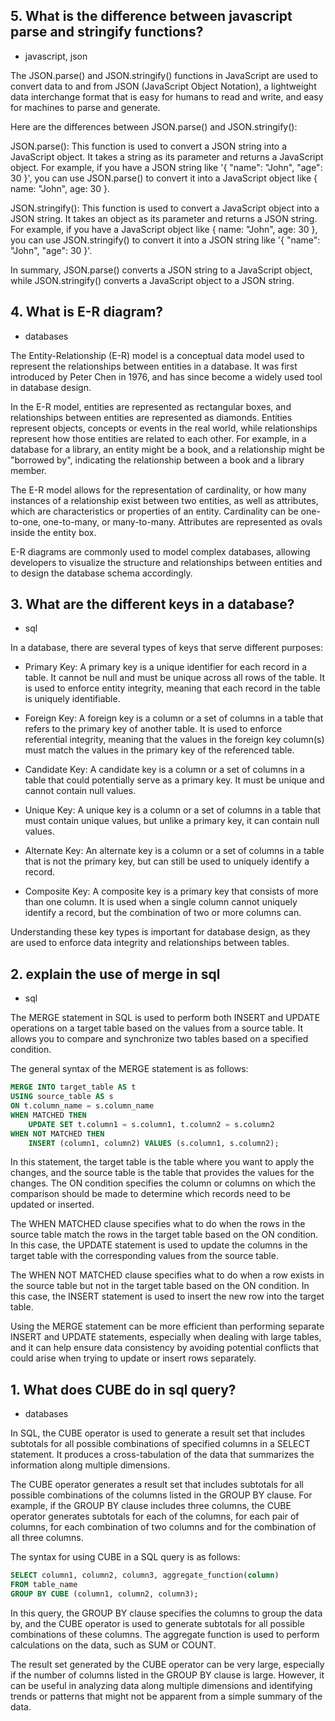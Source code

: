 ## 5. What is the difference between javascript parse and stringify functions?
- javascript, json

The JSON.parse() and JSON.stringify() functions in JavaScript are used to convert data to and from JSON (JavaScript Object Notation), a lightweight data interchange format that is easy for humans to read and write, and easy for machines to parse and generate.

Here are the differences between JSON.parse() and JSON.stringify():

JSON.parse(): This function is used to convert a JSON string into a JavaScript object. It takes a string as its parameter and returns a JavaScript object. For example, if you have a JSON string like '{ "name": "John", "age": 30 }', you can use JSON.parse() to convert it into a JavaScript object like { name: "John", age: 30 }.

JSON.stringify(): This function is used to convert a JavaScript object into a JSON string. It takes an object as its parameter and returns a JSON string. For example, if you have a JavaScript object like { name: "John", age: 30 }, you can use JSON.stringify() to convert it into a JSON string like '{ "name": "John", "age": 30 }'.

In summary, JSON.parse() converts a JSON string to a JavaScript object, while JSON.stringify() converts a JavaScript object to a JSON string.

## 4. What is E-R diagram?
- databases

The Entity-Relationship (E-R) model is a conceptual data model used to represent the relationships between entities in a database. It was first introduced by Peter Chen in 1976, and has since become a widely used tool in database design.

In the E-R model, entities are represented as rectangular boxes, and relationships between entities are represented as diamonds. Entities represent objects, concepts or events in the real world, while relationships represent how those entities are related to each other. For example, in a database for a library, an entity might be a book, and a relationship might be "borrowed by", indicating the relationship between a book and a library member.

The E-R model allows for the representation of cardinality, or how many instances of a relationship exist between two entities, as well as attributes, which are characteristics or properties of an entity. Cardinality can be one-to-one, one-to-many, or many-to-many. Attributes are represented as ovals inside the entity box.

E-R diagrams are commonly used to model complex databases, allowing developers to visualize the structure and relationships between entities and to design the database schema accordingly.

## 3. What are the different keys in a database?
- sql

In a database, there are several types of keys that serve different purposes:

- Primary Key: A primary key is a unique identifier for each record in a table. It cannot be null and must be unique across all rows of the table. It is used to enforce entity integrity, meaning that each record in the table is uniquely identifiable.

- Foreign Key: A foreign key is a column or a set of columns in a table that refers to the primary key of another table. It is used to enforce referential integrity, meaning that the values in the foreign key column(s) must match the values in the primary key of the referenced table.

- Candidate Key: A candidate key is a column or a set of columns in a table that could potentially serve as a primary key. It must be unique and cannot contain null values.

- Unique Key: A unique key is a column or a set of columns in a table that must contain unique values, but unlike a primary key, it can contain null values.

- Alternate Key: An alternate key is a column or a set of columns in a table that is not the primary key, but can still be used to uniquely identify a record.

- Composite Key: A composite key is a primary key that consists of more than one column. It is used when a single column cannot uniquely identify a record, but the combination of two or more columns can.

Understanding these key types is important for database design, as they are used to enforce data integrity and relationships between tables.

## 2. explain the use of merge in sql
- sql 

The MERGE statement in SQL is used to perform both INSERT and UPDATE operations on a target table based on the values from a source table. It allows you to compare and synchronize two tables based on a specified condition.

The general syntax of the MERGE statement is as follows:
    
```sql
MERGE INTO target_table AS t
USING source_table AS s
ON t.column_name = s.column_name
WHEN MATCHED THEN 
    UPDATE SET t.column1 = s.column1, t.column2 = s.column2
WHEN NOT MATCHED THEN
    INSERT (column1, column2) VALUES (s.column1, s.column2);
```
In this statement, the target table is the table where you want to apply the changes, and the source table is the table that provides the values for the changes. The ON condition specifies the column or columns on which the comparison should be made to determine which records need to be updated or inserted.

The WHEN MATCHED clause specifies what to do when the rows in the source table match the rows in the target table based on the ON condition. In this case, the UPDATE statement is used to update the columns in the target table with the corresponding values from the source table.

The WHEN NOT MATCHED clause specifies what to do when a row exists in the source table but not in the target table based on the ON condition. In this case, the INSERT statement is used to insert the new row into the target table.

Using the MERGE statement can be more efficient than performing separate INSERT and UPDATE statements, especially when dealing with large tables, and it can help ensure data consistency by avoiding potential conflicts that could arise when trying to update or insert rows separately.


## 1. What does CUBE do in sql query?
- databases

In SQL, the CUBE operator is used to generate a result set that includes subtotals for all possible combinations of specified columns in a SELECT statement. It produces a cross-tabulation of the data that summarizes the information along multiple dimensions.

The CUBE operator generates a result set that includes subtotals for all possible combinations of the columns listed in the GROUP BY clause. For example, if the GROUP BY clause includes three columns, the CUBE operator generates subtotals for each of the columns, for each pair of columns, for each combination of two columns and for the combination of all three columns.

The syntax for using CUBE in a SQL query is as follows:
  
```sql
SELECT column1, column2, column3, aggregate_function(column)
FROM table_name
GROUP BY CUBE (column1, column2, column3);
```
In this query, the GROUP BY clause specifies the columns to group the data by, and the CUBE operator is used to generate subtotals for all possible combinations of these columns. The aggregate function is used to perform calculations on the data, such as SUM or COUNT.

The result set generated by the CUBE operator can be very large, especially if the number of columns listed in the GROUP BY clause is large. However, it can be useful in analyzing data along multiple dimensions and identifying trends or patterns that might not be apparent from a simple summary of the data.
